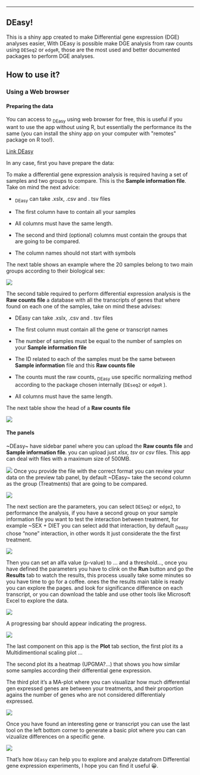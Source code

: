 ------------------------------------------------------------------------

## DEasy!

This is a shiny app created to make Differential gene expression (DGE)
analyses easier, With DEasy is possible make DGE analysis from raw
counts using `DESeq2` or `edgeR`, those are the most used and better
documented packages to perform DGE analyses.

## How to use it?


### Using a Web browser

#### Preparing the data

You can access to <sub>DEasy</sub> using web browser for free, this is
useful if you want to use the app without using R, but essentially the
performance its the same (you can install the shiny app on your computer with "remotes" package on R too!). 

[Link DEasy](https://posfer585.shinyapps.io/DEasy/)

In any case, first you have prepare the data:

To make a differential gene expression analysis is required having a set
of samples and two groups to compare. This is the **Sample information
file**. Take on mind the next advice:

- <sub>DEasy</sub> can take .xslx, .csv and . tsv files

<!-- -->

- The first column have to contain all your samples

- All columns must have the same length.

- The second and third (optional) columns must contain the groups that
  are going to be compared.

- The column names should not start with symbols

The next table shows an example where the 20 samples belong to two main
groups according to their biological sex:

![](images/samples_01.JPG)

The second table required to perform differential expression analysis is
the **Raw counts file** a database with all the transcripts of genes
that where found on each one of the samples, take on mind these advises:

- DEasy can take .xslx, .csv and . tsv files

- The first column must contain all the gene or transcript names

- The number of samples must be equal to the number of samples on your
  **Sample information file**

- The ID related to each of the samples must be the same between
  **Sample information** file and this **Raw counts file**

- The counts must the raw counts, <sub>DEasy</sub> use specific
  normalizing method according to the package chosen internally
  (`DEseq2` or `edgeR` ).

- All columns must have the same length.

The next table show the head of a **Raw counts file**

![](images/Counts_01.JPG)

#### The panels

\~DEasy\~ have sidebar panel where you can upload the **Raw counts
file** and **Sample information file**. you can upload just *xlsx, tsv*
or *csv* files. This app can deal with files with a maximum size of
500MB.

![](images/app_01.png) Once you provide the file with the correct format
you can review your data on the preview tab panel, by default \~DEasy\~
take the second column as the group (Treatments) that are going to be
compared.

![](images/app_02.png)

The next section are the parameters, you can select `DESeq2` or `edge2`,
to performance the analysis, if you have a second group on your sample
information file you want to test the interaction between treatment, for
example \~SEX + DIET you can select add that interaction, by default
<sub>Deasy</sub> chose “none” interaction, in other words It just
considerate the the first treatment.


![](images/app_03.png)

Then you can set an alfa value (p-value) to … and a threshold…, once you
have defined the parameters you have to clink on the **Run** button and
go the **Results** tab to watch the results, this process usually take
some minutes so you have time to go for a coffee. ones the the results
main table is ready you can explore the pages. and look for significance
difference on each transcript, or you can download the table and use
other tools like Microsoft Excel to explore the data.

![](images/app_04.png)

A progressing bar should appear indicating the progress.

![](images/app_5.png)

The last component on this app is the **Plot** tab section, the first
plot its a Multidimentional scaling plot …

The second plot its a heatmap (UPGMA?…) that shows you how similar some
samples according their differential gene expression.

The third plot it’s a MA-plot where you can visualizar how much
differential gen expressed genes are between your treatments, and their
proportion agains the number of genes who are not considered
differentialy expressed.

![](images/app_06.png)

Once you have found an interesting gene or transcript you can use the
last tool on the left bottom corner to generate a basic plot where you
can can vizualize differences on a specific gene.

![](images/app_07.png)

That’s how `DEasy` can help you to explore and analyze datafrom
Differential gene expression experiments, I hope you can find it useful
😀.
